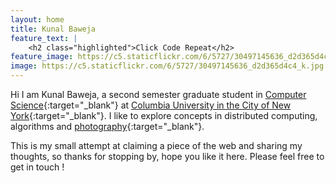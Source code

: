 ```yaml
---
layout: home
title: Kunal Baweja
feature_text: |
    <h2 class="highlighted">Click Code Repeat</h2>
feature_image: https://c5.staticflickr.com/6/5727/30497145636_d2d365d4c4_k.jpg
image: https://c5.staticflickr.com/6/5727/30497145636_d2d365d4c4_k.jpg
---
```

Hi I am Kunal Baweja, a second semester graduate student in [Computer Science]({{site.columbia.cs}}){:target="_blank"} at [Columbia University in the City of New York]({{site.columbia.university}}){:target="_blank"}. I like to explore concepts in distributed computing, algorithms and [photography]({{site.contact.flickr}}){:target="_blank"}.

This is my small attempt at claiming a piece of the web and sharing my thoughts, so thanks for stopping by, hope you like it here. Please feel free to get in touch !